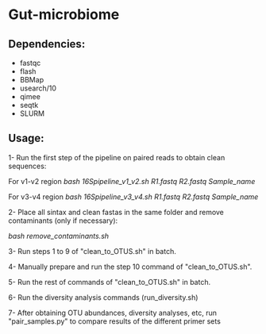 # Gut-microbiome



## Dependencies:

- fastqc
- flash
- BBMap
- usearch/10
- qimee
- seqtk
- SLURM



## Usage:

1- Run the first step of the pipeline on paired reads to obtain clean sequences:

For v1-v2 region
*bash 16Spipeline_v1_v2.sh R1.fastq R2.fastq Sample_name*   

For v3-v4 region
*bash 16Spipeline_v3_v4.sh R1.fastq R2.fastq Sample_name*   

2- Place all sintax and clean fastas in the same folder and remove contaminants (only if necessary):

*bash remove_contaminants.sh*

3- Run steps 1 to 9 of "clean_to_OTUS.sh" in batch.

4- Manually prepare and run the step 10 command of  "clean_to_OTUS.sh".

5- Run the rest of commands of "clean_to_OTUS.sh" in batch.

6- Run the diversity analysis commands (run_diversity.sh)

7- After obtaining OTU abundances, diversity analyses, etc, run "pair_samples.py" to compare results of the different primer sets

